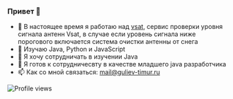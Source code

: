 ### Привет 👋

- 🔭 В настоящее время я работаю над [vsat](https://github.com/Timzmei/vsat), сервис проверки уровня сигнала антенн Vsat, в случае если уровень сигнала ниже порогового включается система очистки антенны от снега
- 🌱 Изучаю Java, Python и JavaScript
- 👯 Я хочу сотрудничать в изучении Java
- 🤔 Я готов к сотрудничесвту в качестве младшего java разработчика 
- 📫 Как со мной связаться: mail@guliev-timur.ru


![Profile views](https://gpvc.arturio.dev/Timzmei)


